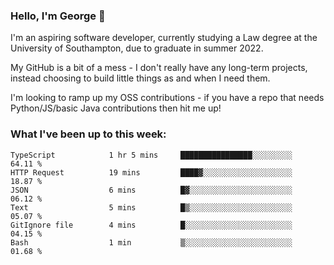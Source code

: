 ### Hello, I'm George 👋

I'm an aspiring software developer, currently studying a Law degree at the University of Southampton, due to graduate in summer 2022. 

My GitHub is a bit of a mess - I don't really have any long-term projects, instead choosing to build little things as and when I need them.

I'm looking to ramp up my OSS contributions - if you have a repo that needs Python/JS/basic Java contributions then hit me up!

<!--
**georgegebbett/georgegebbett** is a ✨ _special_ ✨ repository because its `README.md` (this file) appears on your GitHub profile.

Here are some ideas to get you started:

- 🔭 I’m currently working on ...
- 🌱 I’m currently learning ...
- 👯 I’m looking to collaborate on ...
- 🤔 I’m looking for help with ...
- 💬 Ask me about ...
- 📫 How to reach me: ...
- 😄 Pronouns: ...
- ⚡ Fun fact: ...
-->

### What I've been up to this week:
<!--START_SECTION:waka-->

```text
TypeScript            1 hr 5 mins     ████████████████░░░░░░░░░   64.11 %
HTTP Request          19 mins         ████▓░░░░░░░░░░░░░░░░░░░░   18.87 %
JSON                  6 mins          █▓░░░░░░░░░░░░░░░░░░░░░░░   06.12 %
Text                  5 mins          █▒░░░░░░░░░░░░░░░░░░░░░░░   05.07 %
GitIgnore file        4 mins          █░░░░░░░░░░░░░░░░░░░░░░░░   04.15 %
Bash                  1 min           ▒░░░░░░░░░░░░░░░░░░░░░░░░   01.68 %
```

<!--END_SECTION:waka-->
